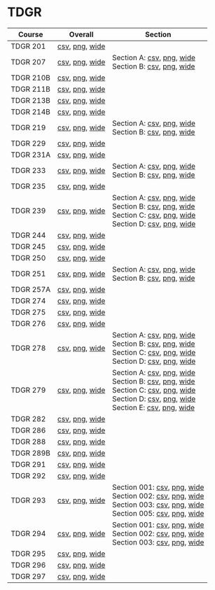 # TDGR

| Course | Overall | Section |
| ------ | ------- | ------- |
| TDGR 201 | [csv](https://github.com/UCSD-Historical-Enrollment-Data/2024Winter/blob/main/overall/TDGR%20201.csv), [png](https://raw.githubusercontent.com/UCSD-Historical-Enrollment-Data/2024Winter/main/plot_overall/TDGR%20201.png), [wide](https://raw.githubusercontent.com/UCSD-Historical-Enrollment-Data/2024Winter/main/plot_overall_wide/TDGR%20201.png) |  |
| TDGR 207 | [csv](https://github.com/UCSD-Historical-Enrollment-Data/2024Winter/blob/main/overall/TDGR%20207.csv), [png](https://raw.githubusercontent.com/UCSD-Historical-Enrollment-Data/2024Winter/main/plot_overall/TDGR%20207.png), [wide](https://raw.githubusercontent.com/UCSD-Historical-Enrollment-Data/2024Winter/main/plot_overall_wide/TDGR%20207.png) | Section A: [csv](https://github.com/UCSD-Historical-Enrollment-Data/2024Winter/blob/main/section/TDGR%20207_A.csv), [png](https://raw.githubusercontent.com/UCSD-Historical-Enrollment-Data/2024Winter/main/plot_section/TDGR%20207_A.png), [wide](https://raw.githubusercontent.com/UCSD-Historical-Enrollment-Data/2024Winter/main/plot_section_wide/TDGR%20207_A.png)<br>Section B: [csv](https://github.com/UCSD-Historical-Enrollment-Data/2024Winter/blob/main/section/TDGR%20207_B.csv), [png](https://raw.githubusercontent.com/UCSD-Historical-Enrollment-Data/2024Winter/main/plot_section/TDGR%20207_B.png), [wide](https://raw.githubusercontent.com/UCSD-Historical-Enrollment-Data/2024Winter/main/plot_section_wide/TDGR%20207_B.png) |
| TDGR 210B | [csv](https://github.com/UCSD-Historical-Enrollment-Data/2024Winter/blob/main/overall/TDGR%20210B.csv), [png](https://raw.githubusercontent.com/UCSD-Historical-Enrollment-Data/2024Winter/main/plot_overall/TDGR%20210B.png), [wide](https://raw.githubusercontent.com/UCSD-Historical-Enrollment-Data/2024Winter/main/plot_overall_wide/TDGR%20210B.png) |  |
| TDGR 211B | [csv](https://github.com/UCSD-Historical-Enrollment-Data/2024Winter/blob/main/overall/TDGR%20211B.csv), [png](https://raw.githubusercontent.com/UCSD-Historical-Enrollment-Data/2024Winter/main/plot_overall/TDGR%20211B.png), [wide](https://raw.githubusercontent.com/UCSD-Historical-Enrollment-Data/2024Winter/main/plot_overall_wide/TDGR%20211B.png) |  |
| TDGR 213B | [csv](https://github.com/UCSD-Historical-Enrollment-Data/2024Winter/blob/main/overall/TDGR%20213B.csv), [png](https://raw.githubusercontent.com/UCSD-Historical-Enrollment-Data/2024Winter/main/plot_overall/TDGR%20213B.png), [wide](https://raw.githubusercontent.com/UCSD-Historical-Enrollment-Data/2024Winter/main/plot_overall_wide/TDGR%20213B.png) |  |
| TDGR 214B | [csv](https://github.com/UCSD-Historical-Enrollment-Data/2024Winter/blob/main/overall/TDGR%20214B.csv), [png](https://raw.githubusercontent.com/UCSD-Historical-Enrollment-Data/2024Winter/main/plot_overall/TDGR%20214B.png), [wide](https://raw.githubusercontent.com/UCSD-Historical-Enrollment-Data/2024Winter/main/plot_overall_wide/TDGR%20214B.png) |  |
| TDGR 219 | [csv](https://github.com/UCSD-Historical-Enrollment-Data/2024Winter/blob/main/overall/TDGR%20219.csv), [png](https://raw.githubusercontent.com/UCSD-Historical-Enrollment-Data/2024Winter/main/plot_overall/TDGR%20219.png), [wide](https://raw.githubusercontent.com/UCSD-Historical-Enrollment-Data/2024Winter/main/plot_overall_wide/TDGR%20219.png) | Section A: [csv](https://github.com/UCSD-Historical-Enrollment-Data/2024Winter/blob/main/section/TDGR%20219_A.csv), [png](https://raw.githubusercontent.com/UCSD-Historical-Enrollment-Data/2024Winter/main/plot_section/TDGR%20219_A.png), [wide](https://raw.githubusercontent.com/UCSD-Historical-Enrollment-Data/2024Winter/main/plot_section_wide/TDGR%20219_A.png)<br>Section B: [csv](https://github.com/UCSD-Historical-Enrollment-Data/2024Winter/blob/main/section/TDGR%20219_B.csv), [png](https://raw.githubusercontent.com/UCSD-Historical-Enrollment-Data/2024Winter/main/plot_section/TDGR%20219_B.png), [wide](https://raw.githubusercontent.com/UCSD-Historical-Enrollment-Data/2024Winter/main/plot_section_wide/TDGR%20219_B.png) |
| TDGR 229 | [csv](https://github.com/UCSD-Historical-Enrollment-Data/2024Winter/blob/main/overall/TDGR%20229.csv), [png](https://raw.githubusercontent.com/UCSD-Historical-Enrollment-Data/2024Winter/main/plot_overall/TDGR%20229.png), [wide](https://raw.githubusercontent.com/UCSD-Historical-Enrollment-Data/2024Winter/main/plot_overall_wide/TDGR%20229.png) |  |
| TDGR 231A | [csv](https://github.com/UCSD-Historical-Enrollment-Data/2024Winter/blob/main/overall/TDGR%20231A.csv), [png](https://raw.githubusercontent.com/UCSD-Historical-Enrollment-Data/2024Winter/main/plot_overall/TDGR%20231A.png), [wide](https://raw.githubusercontent.com/UCSD-Historical-Enrollment-Data/2024Winter/main/plot_overall_wide/TDGR%20231A.png) |  |
| TDGR 233 | [csv](https://github.com/UCSD-Historical-Enrollment-Data/2024Winter/blob/main/overall/TDGR%20233.csv), [png](https://raw.githubusercontent.com/UCSD-Historical-Enrollment-Data/2024Winter/main/plot_overall/TDGR%20233.png), [wide](https://raw.githubusercontent.com/UCSD-Historical-Enrollment-Data/2024Winter/main/plot_overall_wide/TDGR%20233.png) | Section A: [csv](https://github.com/UCSD-Historical-Enrollment-Data/2024Winter/blob/main/section/TDGR%20233_A.csv), [png](https://raw.githubusercontent.com/UCSD-Historical-Enrollment-Data/2024Winter/main/plot_section/TDGR%20233_A.png), [wide](https://raw.githubusercontent.com/UCSD-Historical-Enrollment-Data/2024Winter/main/plot_section_wide/TDGR%20233_A.png)<br>Section B: [csv](https://github.com/UCSD-Historical-Enrollment-Data/2024Winter/blob/main/section/TDGR%20233_B.csv), [png](https://raw.githubusercontent.com/UCSD-Historical-Enrollment-Data/2024Winter/main/plot_section/TDGR%20233_B.png), [wide](https://raw.githubusercontent.com/UCSD-Historical-Enrollment-Data/2024Winter/main/plot_section_wide/TDGR%20233_B.png) |
| TDGR 235 | [csv](https://github.com/UCSD-Historical-Enrollment-Data/2024Winter/blob/main/overall/TDGR%20235.csv), [png](https://raw.githubusercontent.com/UCSD-Historical-Enrollment-Data/2024Winter/main/plot_overall/TDGR%20235.png), [wide](https://raw.githubusercontent.com/UCSD-Historical-Enrollment-Data/2024Winter/main/plot_overall_wide/TDGR%20235.png) |  |
| TDGR 239 | [csv](https://github.com/UCSD-Historical-Enrollment-Data/2024Winter/blob/main/overall/TDGR%20239.csv), [png](https://raw.githubusercontent.com/UCSD-Historical-Enrollment-Data/2024Winter/main/plot_overall/TDGR%20239.png), [wide](https://raw.githubusercontent.com/UCSD-Historical-Enrollment-Data/2024Winter/main/plot_overall_wide/TDGR%20239.png) | Section A: [csv](https://github.com/UCSD-Historical-Enrollment-Data/2024Winter/blob/main/section/TDGR%20239_A.csv), [png](https://raw.githubusercontent.com/UCSD-Historical-Enrollment-Data/2024Winter/main/plot_section/TDGR%20239_A.png), [wide](https://raw.githubusercontent.com/UCSD-Historical-Enrollment-Data/2024Winter/main/plot_section_wide/TDGR%20239_A.png)<br>Section B: [csv](https://github.com/UCSD-Historical-Enrollment-Data/2024Winter/blob/main/section/TDGR%20239_B.csv), [png](https://raw.githubusercontent.com/UCSD-Historical-Enrollment-Data/2024Winter/main/plot_section/TDGR%20239_B.png), [wide](https://raw.githubusercontent.com/UCSD-Historical-Enrollment-Data/2024Winter/main/plot_section_wide/TDGR%20239_B.png)<br>Section C: [csv](https://github.com/UCSD-Historical-Enrollment-Data/2024Winter/blob/main/section/TDGR%20239_C.csv), [png](https://raw.githubusercontent.com/UCSD-Historical-Enrollment-Data/2024Winter/main/plot_section/TDGR%20239_C.png), [wide](https://raw.githubusercontent.com/UCSD-Historical-Enrollment-Data/2024Winter/main/plot_section_wide/TDGR%20239_C.png)<br>Section D: [csv](https://github.com/UCSD-Historical-Enrollment-Data/2024Winter/blob/main/section/TDGR%20239_D.csv), [png](https://raw.githubusercontent.com/UCSD-Historical-Enrollment-Data/2024Winter/main/plot_section/TDGR%20239_D.png), [wide](https://raw.githubusercontent.com/UCSD-Historical-Enrollment-Data/2024Winter/main/plot_section_wide/TDGR%20239_D.png) |
| TDGR 244 | [csv](https://github.com/UCSD-Historical-Enrollment-Data/2024Winter/blob/main/overall/TDGR%20244.csv), [png](https://raw.githubusercontent.com/UCSD-Historical-Enrollment-Data/2024Winter/main/plot_overall/TDGR%20244.png), [wide](https://raw.githubusercontent.com/UCSD-Historical-Enrollment-Data/2024Winter/main/plot_overall_wide/TDGR%20244.png) |  |
| TDGR 245 | [csv](https://github.com/UCSD-Historical-Enrollment-Data/2024Winter/blob/main/overall/TDGR%20245.csv), [png](https://raw.githubusercontent.com/UCSD-Historical-Enrollment-Data/2024Winter/main/plot_overall/TDGR%20245.png), [wide](https://raw.githubusercontent.com/UCSD-Historical-Enrollment-Data/2024Winter/main/plot_overall_wide/TDGR%20245.png) |  |
| TDGR 250 | [csv](https://github.com/UCSD-Historical-Enrollment-Data/2024Winter/blob/main/overall/TDGR%20250.csv), [png](https://raw.githubusercontent.com/UCSD-Historical-Enrollment-Data/2024Winter/main/plot_overall/TDGR%20250.png), [wide](https://raw.githubusercontent.com/UCSD-Historical-Enrollment-Data/2024Winter/main/plot_overall_wide/TDGR%20250.png) |  |
| TDGR 251 | [csv](https://github.com/UCSD-Historical-Enrollment-Data/2024Winter/blob/main/overall/TDGR%20251.csv), [png](https://raw.githubusercontent.com/UCSD-Historical-Enrollment-Data/2024Winter/main/plot_overall/TDGR%20251.png), [wide](https://raw.githubusercontent.com/UCSD-Historical-Enrollment-Data/2024Winter/main/plot_overall_wide/TDGR%20251.png) | Section A: [csv](https://github.com/UCSD-Historical-Enrollment-Data/2024Winter/blob/main/section/TDGR%20251_A.csv), [png](https://raw.githubusercontent.com/UCSD-Historical-Enrollment-Data/2024Winter/main/plot_section/TDGR%20251_A.png), [wide](https://raw.githubusercontent.com/UCSD-Historical-Enrollment-Data/2024Winter/main/plot_section_wide/TDGR%20251_A.png)<br>Section B: [csv](https://github.com/UCSD-Historical-Enrollment-Data/2024Winter/blob/main/section/TDGR%20251_B.csv), [png](https://raw.githubusercontent.com/UCSD-Historical-Enrollment-Data/2024Winter/main/plot_section/TDGR%20251_B.png), [wide](https://raw.githubusercontent.com/UCSD-Historical-Enrollment-Data/2024Winter/main/plot_section_wide/TDGR%20251_B.png) |
| TDGR 257A | [csv](https://github.com/UCSD-Historical-Enrollment-Data/2024Winter/blob/main/overall/TDGR%20257A.csv), [png](https://raw.githubusercontent.com/UCSD-Historical-Enrollment-Data/2024Winter/main/plot_overall/TDGR%20257A.png), [wide](https://raw.githubusercontent.com/UCSD-Historical-Enrollment-Data/2024Winter/main/plot_overall_wide/TDGR%20257A.png) |  |
| TDGR 274 | [csv](https://github.com/UCSD-Historical-Enrollment-Data/2024Winter/blob/main/overall/TDGR%20274.csv), [png](https://raw.githubusercontent.com/UCSD-Historical-Enrollment-Data/2024Winter/main/plot_overall/TDGR%20274.png), [wide](https://raw.githubusercontent.com/UCSD-Historical-Enrollment-Data/2024Winter/main/plot_overall_wide/TDGR%20274.png) |  |
| TDGR 275 | [csv](https://github.com/UCSD-Historical-Enrollment-Data/2024Winter/blob/main/overall/TDGR%20275.csv), [png](https://raw.githubusercontent.com/UCSD-Historical-Enrollment-Data/2024Winter/main/plot_overall/TDGR%20275.png), [wide](https://raw.githubusercontent.com/UCSD-Historical-Enrollment-Data/2024Winter/main/plot_overall_wide/TDGR%20275.png) |  |
| TDGR 276 | [csv](https://github.com/UCSD-Historical-Enrollment-Data/2024Winter/blob/main/overall/TDGR%20276.csv), [png](https://raw.githubusercontent.com/UCSD-Historical-Enrollment-Data/2024Winter/main/plot_overall/TDGR%20276.png), [wide](https://raw.githubusercontent.com/UCSD-Historical-Enrollment-Data/2024Winter/main/plot_overall_wide/TDGR%20276.png) |  |
| TDGR 278 | [csv](https://github.com/UCSD-Historical-Enrollment-Data/2024Winter/blob/main/overall/TDGR%20278.csv), [png](https://raw.githubusercontent.com/UCSD-Historical-Enrollment-Data/2024Winter/main/plot_overall/TDGR%20278.png), [wide](https://raw.githubusercontent.com/UCSD-Historical-Enrollment-Data/2024Winter/main/plot_overall_wide/TDGR%20278.png) | Section A: [csv](https://github.com/UCSD-Historical-Enrollment-Data/2024Winter/blob/main/section/TDGR%20278_A.csv), [png](https://raw.githubusercontent.com/UCSD-Historical-Enrollment-Data/2024Winter/main/plot_section/TDGR%20278_A.png), [wide](https://raw.githubusercontent.com/UCSD-Historical-Enrollment-Data/2024Winter/main/plot_section_wide/TDGR%20278_A.png)<br>Section B: [csv](https://github.com/UCSD-Historical-Enrollment-Data/2024Winter/blob/main/section/TDGR%20278_B.csv), [png](https://raw.githubusercontent.com/UCSD-Historical-Enrollment-Data/2024Winter/main/plot_section/TDGR%20278_B.png), [wide](https://raw.githubusercontent.com/UCSD-Historical-Enrollment-Data/2024Winter/main/plot_section_wide/TDGR%20278_B.png)<br>Section C: [csv](https://github.com/UCSD-Historical-Enrollment-Data/2024Winter/blob/main/section/TDGR%20278_C.csv), [png](https://raw.githubusercontent.com/UCSD-Historical-Enrollment-Data/2024Winter/main/plot_section/TDGR%20278_C.png), [wide](https://raw.githubusercontent.com/UCSD-Historical-Enrollment-Data/2024Winter/main/plot_section_wide/TDGR%20278_C.png)<br>Section D: [csv](https://github.com/UCSD-Historical-Enrollment-Data/2024Winter/blob/main/section/TDGR%20278_D.csv), [png](https://raw.githubusercontent.com/UCSD-Historical-Enrollment-Data/2024Winter/main/plot_section/TDGR%20278_D.png), [wide](https://raw.githubusercontent.com/UCSD-Historical-Enrollment-Data/2024Winter/main/plot_section_wide/TDGR%20278_D.png) |
| TDGR 279 | [csv](https://github.com/UCSD-Historical-Enrollment-Data/2024Winter/blob/main/overall/TDGR%20279.csv), [png](https://raw.githubusercontent.com/UCSD-Historical-Enrollment-Data/2024Winter/main/plot_overall/TDGR%20279.png), [wide](https://raw.githubusercontent.com/UCSD-Historical-Enrollment-Data/2024Winter/main/plot_overall_wide/TDGR%20279.png) | Section A: [csv](https://github.com/UCSD-Historical-Enrollment-Data/2024Winter/blob/main/section/TDGR%20279_A.csv), [png](https://raw.githubusercontent.com/UCSD-Historical-Enrollment-Data/2024Winter/main/plot_section/TDGR%20279_A.png), [wide](https://raw.githubusercontent.com/UCSD-Historical-Enrollment-Data/2024Winter/main/plot_section_wide/TDGR%20279_A.png)<br>Section B: [csv](https://github.com/UCSD-Historical-Enrollment-Data/2024Winter/blob/main/section/TDGR%20279_B.csv), [png](https://raw.githubusercontent.com/UCSD-Historical-Enrollment-Data/2024Winter/main/plot_section/TDGR%20279_B.png), [wide](https://raw.githubusercontent.com/UCSD-Historical-Enrollment-Data/2024Winter/main/plot_section_wide/TDGR%20279_B.png)<br>Section C: [csv](https://github.com/UCSD-Historical-Enrollment-Data/2024Winter/blob/main/section/TDGR%20279_C.csv), [png](https://raw.githubusercontent.com/UCSD-Historical-Enrollment-Data/2024Winter/main/plot_section/TDGR%20279_C.png), [wide](https://raw.githubusercontent.com/UCSD-Historical-Enrollment-Data/2024Winter/main/plot_section_wide/TDGR%20279_C.png)<br>Section D: [csv](https://github.com/UCSD-Historical-Enrollment-Data/2024Winter/blob/main/section/TDGR%20279_D.csv), [png](https://raw.githubusercontent.com/UCSD-Historical-Enrollment-Data/2024Winter/main/plot_section/TDGR%20279_D.png), [wide](https://raw.githubusercontent.com/UCSD-Historical-Enrollment-Data/2024Winter/main/plot_section_wide/TDGR%20279_D.png)<br>Section E: [csv](https://github.com/UCSD-Historical-Enrollment-Data/2024Winter/blob/main/section/TDGR%20279_E.csv), [png](https://raw.githubusercontent.com/UCSD-Historical-Enrollment-Data/2024Winter/main/plot_section/TDGR%20279_E.png), [wide](https://raw.githubusercontent.com/UCSD-Historical-Enrollment-Data/2024Winter/main/plot_section_wide/TDGR%20279_E.png) |
| TDGR 282 | [csv](https://github.com/UCSD-Historical-Enrollment-Data/2024Winter/blob/main/overall/TDGR%20282.csv), [png](https://raw.githubusercontent.com/UCSD-Historical-Enrollment-Data/2024Winter/main/plot_overall/TDGR%20282.png), [wide](https://raw.githubusercontent.com/UCSD-Historical-Enrollment-Data/2024Winter/main/plot_overall_wide/TDGR%20282.png) |  |
| TDGR 286 | [csv](https://github.com/UCSD-Historical-Enrollment-Data/2024Winter/blob/main/overall/TDGR%20286.csv), [png](https://raw.githubusercontent.com/UCSD-Historical-Enrollment-Data/2024Winter/main/plot_overall/TDGR%20286.png), [wide](https://raw.githubusercontent.com/UCSD-Historical-Enrollment-Data/2024Winter/main/plot_overall_wide/TDGR%20286.png) |  |
| TDGR 288 | [csv](https://github.com/UCSD-Historical-Enrollment-Data/2024Winter/blob/main/overall/TDGR%20288.csv), [png](https://raw.githubusercontent.com/UCSD-Historical-Enrollment-Data/2024Winter/main/plot_overall/TDGR%20288.png), [wide](https://raw.githubusercontent.com/UCSD-Historical-Enrollment-Data/2024Winter/main/plot_overall_wide/TDGR%20288.png) |  |
| TDGR 289B | [csv](https://github.com/UCSD-Historical-Enrollment-Data/2024Winter/blob/main/overall/TDGR%20289B.csv), [png](https://raw.githubusercontent.com/UCSD-Historical-Enrollment-Data/2024Winter/main/plot_overall/TDGR%20289B.png), [wide](https://raw.githubusercontent.com/UCSD-Historical-Enrollment-Data/2024Winter/main/plot_overall_wide/TDGR%20289B.png) |  |
| TDGR 291 | [csv](https://github.com/UCSD-Historical-Enrollment-Data/2024Winter/blob/main/overall/TDGR%20291.csv), [png](https://raw.githubusercontent.com/UCSD-Historical-Enrollment-Data/2024Winter/main/plot_overall/TDGR%20291.png), [wide](https://raw.githubusercontent.com/UCSD-Historical-Enrollment-Data/2024Winter/main/plot_overall_wide/TDGR%20291.png) |  |
| TDGR 292 | [csv](https://github.com/UCSD-Historical-Enrollment-Data/2024Winter/blob/main/overall/TDGR%20292.csv), [png](https://raw.githubusercontent.com/UCSD-Historical-Enrollment-Data/2024Winter/main/plot_overall/TDGR%20292.png), [wide](https://raw.githubusercontent.com/UCSD-Historical-Enrollment-Data/2024Winter/main/plot_overall_wide/TDGR%20292.png) |  |
| TDGR 293 | [csv](https://github.com/UCSD-Historical-Enrollment-Data/2024Winter/blob/main/overall/TDGR%20293.csv), [png](https://raw.githubusercontent.com/UCSD-Historical-Enrollment-Data/2024Winter/main/plot_overall/TDGR%20293.png), [wide](https://raw.githubusercontent.com/UCSD-Historical-Enrollment-Data/2024Winter/main/plot_overall_wide/TDGR%20293.png) | Section 001: [csv](https://github.com/UCSD-Historical-Enrollment-Data/2024Winter/blob/main/section/TDGR%20293_001.csv), [png](https://raw.githubusercontent.com/UCSD-Historical-Enrollment-Data/2024Winter/main/plot_section/TDGR%20293_001.png), [wide](https://raw.githubusercontent.com/UCSD-Historical-Enrollment-Data/2024Winter/main/plot_section_wide/TDGR%20293_001.png)<br>Section 002: [csv](https://github.com/UCSD-Historical-Enrollment-Data/2024Winter/blob/main/section/TDGR%20293_002.csv), [png](https://raw.githubusercontent.com/UCSD-Historical-Enrollment-Data/2024Winter/main/plot_section/TDGR%20293_002.png), [wide](https://raw.githubusercontent.com/UCSD-Historical-Enrollment-Data/2024Winter/main/plot_section_wide/TDGR%20293_002.png)<br>Section 003: [csv](https://github.com/UCSD-Historical-Enrollment-Data/2024Winter/blob/main/section/TDGR%20293_003.csv), [png](https://raw.githubusercontent.com/UCSD-Historical-Enrollment-Data/2024Winter/main/plot_section/TDGR%20293_003.png), [wide](https://raw.githubusercontent.com/UCSD-Historical-Enrollment-Data/2024Winter/main/plot_section_wide/TDGR%20293_003.png)<br>Section 005: [csv](https://github.com/UCSD-Historical-Enrollment-Data/2024Winter/blob/main/section/TDGR%20293_005.csv), [png](https://raw.githubusercontent.com/UCSD-Historical-Enrollment-Data/2024Winter/main/plot_section/TDGR%20293_005.png), [wide](https://raw.githubusercontent.com/UCSD-Historical-Enrollment-Data/2024Winter/main/plot_section_wide/TDGR%20293_005.png) |
| TDGR 294 | [csv](https://github.com/UCSD-Historical-Enrollment-Data/2024Winter/blob/main/overall/TDGR%20294.csv), [png](https://raw.githubusercontent.com/UCSD-Historical-Enrollment-Data/2024Winter/main/plot_overall/TDGR%20294.png), [wide](https://raw.githubusercontent.com/UCSD-Historical-Enrollment-Data/2024Winter/main/plot_overall_wide/TDGR%20294.png) | Section 001: [csv](https://github.com/UCSD-Historical-Enrollment-Data/2024Winter/blob/main/section/TDGR%20294_001.csv), [png](https://raw.githubusercontent.com/UCSD-Historical-Enrollment-Data/2024Winter/main/plot_section/TDGR%20294_001.png), [wide](https://raw.githubusercontent.com/UCSD-Historical-Enrollment-Data/2024Winter/main/plot_section_wide/TDGR%20294_001.png)<br>Section 002: [csv](https://github.com/UCSD-Historical-Enrollment-Data/2024Winter/blob/main/section/TDGR%20294_002.csv), [png](https://raw.githubusercontent.com/UCSD-Historical-Enrollment-Data/2024Winter/main/plot_section/TDGR%20294_002.png), [wide](https://raw.githubusercontent.com/UCSD-Historical-Enrollment-Data/2024Winter/main/plot_section_wide/TDGR%20294_002.png)<br>Section 003: [csv](https://github.com/UCSD-Historical-Enrollment-Data/2024Winter/blob/main/section/TDGR%20294_003.csv), [png](https://raw.githubusercontent.com/UCSD-Historical-Enrollment-Data/2024Winter/main/plot_section/TDGR%20294_003.png), [wide](https://raw.githubusercontent.com/UCSD-Historical-Enrollment-Data/2024Winter/main/plot_section_wide/TDGR%20294_003.png) |
| TDGR 295 | [csv](https://github.com/UCSD-Historical-Enrollment-Data/2024Winter/blob/main/overall/TDGR%20295.csv), [png](https://raw.githubusercontent.com/UCSD-Historical-Enrollment-Data/2024Winter/main/plot_overall/TDGR%20295.png), [wide](https://raw.githubusercontent.com/UCSD-Historical-Enrollment-Data/2024Winter/main/plot_overall_wide/TDGR%20295.png) |  |
| TDGR 296 | [csv](https://github.com/UCSD-Historical-Enrollment-Data/2024Winter/blob/main/overall/TDGR%20296.csv), [png](https://raw.githubusercontent.com/UCSD-Historical-Enrollment-Data/2024Winter/main/plot_overall/TDGR%20296.png), [wide](https://raw.githubusercontent.com/UCSD-Historical-Enrollment-Data/2024Winter/main/plot_overall_wide/TDGR%20296.png) |  |
| TDGR 297 | [csv](https://github.com/UCSD-Historical-Enrollment-Data/2024Winter/blob/main/overall/TDGR%20297.csv), [png](https://raw.githubusercontent.com/UCSD-Historical-Enrollment-Data/2024Winter/main/plot_overall/TDGR%20297.png), [wide](https://raw.githubusercontent.com/UCSD-Historical-Enrollment-Data/2024Winter/main/plot_overall_wide/TDGR%20297.png) |  |
